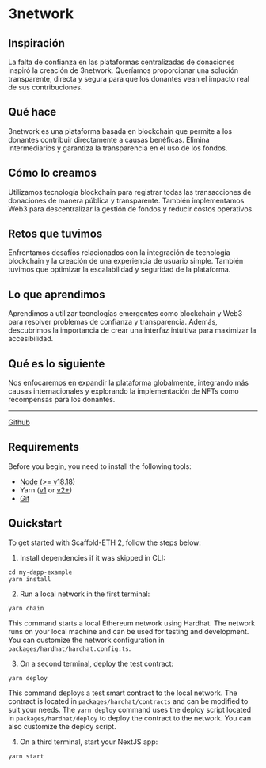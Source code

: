 # 3network

## Inspiración
La falta de confianza en las plataformas centralizadas de donaciones inspiró la creación de 3network. Queríamos proporcionar una solución transparente, directa y segura para que los donantes vean el impacto real de sus contribuciones.

## Qué hace
3network es una plataforma basada en blockchain que permite a los donantes contribuir directamente a causas benéficas. Elimina intermediarios y garantiza la transparencia en el uso de los fondos.

## Cómo lo creamos
Utilizamos tecnología blockchain para registrar todas las transacciones de donaciones de manera pública y transparente. También implementamos Web3 para descentralizar la gestión de fondos y reducir costos operativos.

## Retos que tuvimos
Enfrentamos desafíos relacionados con la integración de tecnología blockchain y la creación de una experiencia de usuario simple. También tuvimos que optimizar la escalabilidad y seguridad de la plataforma.

## Lo que aprendimos
Aprendimos a utilizar tecnologías emergentes como blockchain y Web3 para resolver problemas de confianza y transparencia. Además, descubrimos la importancia de crear una interfaz intuitiva para maximizar la accesibilidad.

## Qué es lo siguiente
Nos enfocaremos en expandir la plataforma globalmente, integrando más causas internacionales y explorando la implementación de NFTs como recompensas para los donantes.

---

[Github](https://github.com/koikiss-dev/3Network)

## Requirements

Before you begin, you need to install the following tools:

- [Node (>= v18.18)](https://nodejs.org/en/download/)
- Yarn ([v1](https://classic.yarnpkg.com/en/docs/install/) or [v2+](https://yarnpkg.com/getting-started/install))
- [Git](https://git-scm.com/downloads)

## Quickstart

To get started with Scaffold-ETH 2, follow the steps below:

1. Install dependencies if it was skipped in CLI:

```
cd my-dapp-example
yarn install
```

2. Run a local network in the first terminal:

```
yarn chain
```

This command starts a local Ethereum network using Hardhat. The network runs on your local machine and can be used for testing and development. You can customize the network configuration in `packages/hardhat/hardhat.config.ts`.

3. On a second terminal, deploy the test contract:

```
yarn deploy
```

This command deploys a test smart contract to the local network. The contract is located in `packages/hardhat/contracts` and can be modified to suit your needs. The `yarn deploy` command uses the deploy script located in `packages/hardhat/deploy` to deploy the contract to the network. You can also customize the deploy script.

4. On a third terminal, start your NextJS app:

```
yarn start
```